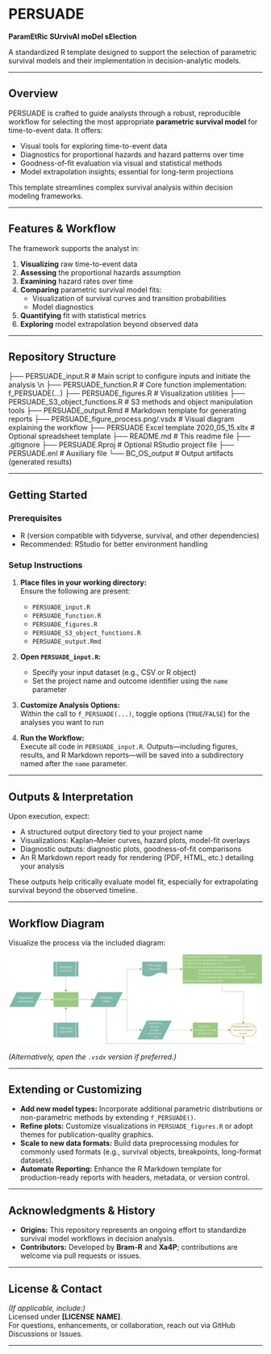 # PERSUADE  
**ParamEtRic SUrvivAl moDel sElection**

A standardized R template designed to support the selection of parametric survival models and their implementation in decision-analytic models.

---

## Overview

PERSUADE is crafted to guide analysts through a robust, reproducible workflow for selecting the most appropriate **parametric survival model** for time-to-event data. It offers:

- Visual tools for exploring time-to-event data  
- Diagnostics for proportional hazards and hazard patterns over time  
- Goodness-of-fit evaluation via visual and statistical methods  
- Model extrapolation insights; essential for long-term projections  

This template streamlines complex survival analysis within decision modeling frameworks.

---

## Features & Workflow

The framework supports the analyst in:

1. **Visualizing** raw time-to-event data  
2. **Assessing** the proportional hazards assumption  
3. **Examining** hazard rates over time  
4. **Comparing** parametric survival model fits:
   - Visualization of survival curves and transition probabilities  
   - Model diagnostics  
5. **Quantifying** fit with statistical metrics  
6. **Exploring** model extrapolation beyond observed data  

---

## Repository Structure
├── PERSUADE_input.R # Main script to configure inputs and initiate the analysis \n
├── PERSUADE_function.R # Core function implementation: f_PERSUADE(...) 
├── PERSUADE_figures.R # Visualization utilities 
├── PERSUADE_S3_object_functions.R # S3 methods and object manipulation tools 
├── PERSUADE_output.Rmd # Markdown template for generating reports 
├── PERSUADE_figure_process.png/.vsdx # Visual diagram explaining the workflow 
├── PERSUADE Excel template 2020_05_15.xltx # Optional spreadsheet template 
├── README.md # This readme file 
├── .gitignore
├── PERSUADE.Rproj # Optional RStudio project file
├── PERSUADE.enl # Auxiliary file
└── BC_OS_output # Output artifacts (generated results)

---

## Getting Started

### **Prerequisites**
- R (version compatible with tidyverse, survival, and other dependencies)
- Recommended: RStudio for better environment handling

### **Setup Instructions**

1. **Place files in your working directory:**  
   Ensure the following are present:
   - `PERSUADE_input.R`
   - `PERSUADE_function.R`  
   - `PERSUADE_figures.R`  
   - `PERSUADE_S3_object_functions.R`  
   - `PERSUADE_output.Rmd`  

2. **Open `PERSUADE_input.R`:**  
   - Specify your input dataset (e.g., CSV or R object)  
   - Set the project name and outcome identifier using the `name` parameter  

3. **Customize Analysis Options:**  
   Within the call to `f_PERSUADE(...)`, toggle options (`TRUE`/`FALSE`) for the analyses you want to run  

4. **Run the Workflow:**  
   Execute all code in `PERSUADE_input.R`. Outputs—including figures, results, and R Markdown reports—will be saved into a subdirectory named after the `name` parameter.

---

## Outputs & Interpretation

Upon execution, expect:

- A structured output directory tied to your project name  
- Visualizations: Kaplan–Meier curves, hazard plots, model-fit overlays  
- Diagnostic outputs: diagnostic plots, goodness-of-fit comparisons  
- An R Markdown report ready for rendering (PDF, HTML, etc.) detailing your analysis  

These outputs help critically evaluate model fit, especially for extrapolating survival beyond the observed timeline.

---

## Workflow Diagram

Visualize the process via the included diagram:  

![PERSUADE Workflow Overview](PERSUADE_figure_process.png)  

*(Alternatively, open the `.vsdx` version if preferred.)*

---

## Extending or Customizing

- **Add new model types:** Incorporate additional parametric distributions or non-parametric methods by extending `f_PERSUADE()`.  
- **Refine plots:** Customize visualizations in `PERSUADE_figures.R` or adopt themes for publication-quality graphics.  
- **Scale to new data formats:** Build data preprocessing modules for commonly used formats (e.g., survival objects, breakpoints, long-format datasets).  
- **Automate Reporting:** Enhance the R Markdown template for production-ready reports with headers, metadata, or version control.  

---

## Acknowledgments & History

- **Origins:** This repository represents an ongoing effort to standardize survival model workflows in decision analysis.  
- **Contributors:** Developed by **Bram-R** and **Xa4P**; contributions are welcome via pull requests or issues.  

---

## License & Contact

*(If applicable, include:)*  
Licensed under **[LICENSE NAME]**.  
For questions, enhancements, or collaboration, reach out via GitHub Discussions or Issues.  

---


